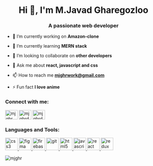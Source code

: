 <h1 align="center">Hi 👋, I'm M.Javad Gharegozloo</h1>
<h3 align="center">A passionate web developer</h3>

- 🔭 I’m currently working on **Amazon-clone**

- 🌱 I’m currently learning **MERN stack**

- 👯 I’m looking to collaborate on **other developers**

- 💬 Ask me about **react, javascript and css**

- 📫 How to reach me **mjghrwork@gmail.com**

- ⚡ Fun fact **I love anime**

<h3 align="left">Connect with me:</h3>
<p align="left">
<a href="https://dev.to/mjghr" target="_blank"><img align="center" src="https://cdn.jsdelivr.net/npm/simple-icons@3.0.1/icons/dev-dot-to.svg" alt="mjghr" height="30" width="40" /></a>
 <a href="https://twitter.com/mjghrdev" target="_blank"><img align="center" src="https://cdn.jsdelivr.net/npm/simple-icons@3.0.1/icons/twitter.svg" alt="mjghrdev" height="30" width="40" /></a> 
<a href="https://instagram.com/mjghrdev" target="_blank"><img align="center" src="https://cdn.jsdelivr.net/npm/simple-icons@3.0.1/icons/instagram.svg" alt="mjghrdev" height="30" width="40" /></a>
</p>

<h3 align="left">Languages and Tools:</h3>
<p align="left"> <a href="https://www.w3schools.com/css/" target="_blank"> <img src="https://devicons.github.io/devicon/devicon.git/icons/css3/css3-original-wordmark.svg" alt="css3" width="40" height="40"/> </a> <a href="https://www.figma.com/" target="_blank"> <img src="https://www.vectorlogo.zone/logos/figma/figma-icon.svg" alt="figma" width="40" height="40"/> </a> <a href="https://firebase.google.com/" target="_blank"> <img src="https://www.vectorlogo.zone/logos/firebase/firebase-icon.svg" alt="firebase" width="40" height="40"/> </a> <a href="https://git-scm.com/" target="_blank"> <img src="https://www.vectorlogo.zone/logos/git-scm/git-scm-icon.svg" alt="git" width="40" height="40"/> </a> <a href="https://www.w3.org/html/" target="_blank"> <img src="https://devicons.github.io/devicon/devicon.git/icons/html5/html5-original-wordmark.svg" alt="html5" width="40" height="40"/> </a> <a href="https://developer.mozilla.org/en-US/docs/Web/JavaScript" target="_blank"> <img src="https://devicons.github.io/devicon/devicon.git/icons/javascript/javascript-original.svg" alt="javascript" width="40" height="40"/> </a> <a href="https://reactjs.org/" target="_blank"> <img src="https://devicons.github.io/devicon/devicon.git/icons/react/react-original-wordmark.svg" alt="react" width="40" height="40"/> </a> <a href="https://redux.js.org" target="_blank"> <img src="https://devicons.github.io/devicon/devicon.git/icons/redux/redux-original.svg" alt="redux" width="40" height="40"/> </a> </p>

<p><img align="center" src="https://github-readme-stats.vercel.app/api/top-langs?username=mjghr&show_icons=true&locale=en&layout=compact" alt="mjghr" /></p>
